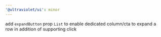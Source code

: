 ```yaml
---
'@ultraviolet/ui': minor
---
```


add `expandButton` prop `List` to enable dedicated column/cta to expand a row in addition of supporting click
